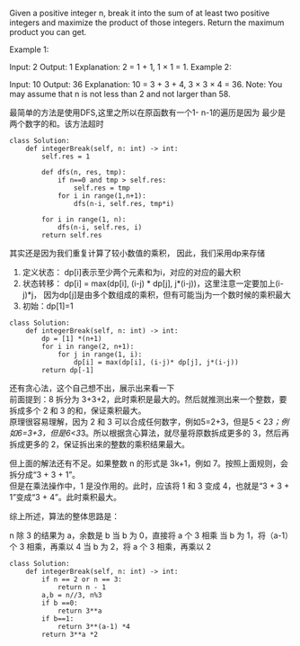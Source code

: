Given a positive integer n, break it into the sum of at least two positive integers and maximize the product of those integers. Return the maximum product you can get.

Example 1:

Input: 2
Output: 1
Explanation: 2 = 1 + 1, 1 × 1 = 1.
Example 2:

Input: 10
Output: 36
Explanation: 10 = 3 + 3 + 4, 3 × 3 × 4 = 36.
Note: You may assume that n is not less than 2 and not larger than 58.

最简单的方法是使用DFS,这里之所以在原函数有一个1- n-1的遍历是因为 最少是两个数字的和。该方法超时
```
class Solution:
    def integerBreak(self, n: int) -> int:
        self.res = 1
        
        def dfs(n, res, tmp):
            if n==0 and tmp > self.res:
                self.res = tmp
            for i in range(1,n+1):
                dfs(n-i, self.res, tmp*i)
        
        for i in range(1, n):
            dfs(n-i, self.res, i)
        return self.res
```


其实还是因为我们重复计算了较小数值的乘积， 因此，我们采用dp来存储  
1. 定义状态： dp[i]表示至少两个元素和为i，对应的对应的最大积
2. 状态转移： dp[i] = max(dp[i], (i-j) * dp[j], j*(i-j))，这里注意一定要加上(i-j)*j，
    因为dp[j]是由多个数组成的乘积，但有可能当j为一个数时候的乘积最大
3. 初始：dp[1]=1
```
class Solution:
    def integerBreak(self, n: int) -> int:
        dp = [1] *(n+1)
        for i in range(2, n+1):
            for j in range(1, i):
                dp[i] = max(dp[i], (i-j)* dp[j], j*(i-j))
        return dp[-1]
```

还有贪心法，这个自己想不出，展示出来看一下  
前面提到：8 拆分为 3+3+2，此时乘积是最大的。然后就推测出来一个整数，要拆成多个 2 和 3 的和，保证乘积最大。  
原理很容易理解，因为 2 和 3 可以合成任何数字，例如5=2+3，但是5 < 2*3；例如6=3+3，但是6<3*3。所以根据贪心算法，就尽量将原数拆成更多的 3，然后再拆成更多的 2，保证拆出来的整数的乘积结果最大。

但上面的解法还有不足。如果整数 n 的形式是 3k+1，例如 7。按照上面规则，会拆分成“3 + 3 + 1”。  
但是在乘法操作中，1 是没作用的。此时，应该将 1 和 3 变成 4，也就是“3 + 3 + 1”变成“3 + 4”。此时乘积最大。

综上所述，算法的整体思路是：

n 除 3 的结果为 a，余数是 b
当 b 为 0，直接将 a 个 3 相乘
当 b 为 1，将（a-1）个 3 相乘，再乘以 4
当 b 为 2，将 a 个 3 相乘，再乘以 2
```
class Solution:
    def integerBreak(self, n: int) -> int:
        if n == 2 or n == 3:
            return n - 1
        a,b = n//3, n%3
        if b ==0:
            return 3**a
        if b==1:
            return 3**(a-1) *4
        return 3**a *2

```
